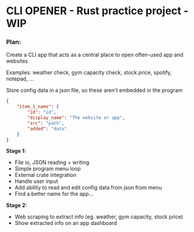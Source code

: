 # CLI OPENER - Rust practice project - WIP

### Plan:

Create a CLI app that acts as a central place to open often-used app and websites

Examples: weather check, gym capacity check, stock price, spotify, notepad, ...

Store config data in a json file, so these aren't embedded in the program

```JSON
{
	"item_1_name": {
		"id": "id",
		"display_name": "The website or app",
		"src": "path",
		"added": "date"
	}
}
```

**Stage 1:**

- File io, JSON reading + writing
- Simple program menu loop
- External crate integration
- Handle user input
- Add ability to read and edit config data from json from menu
- Find a better name for the app...

**Stage 2:**

- Web scraping to extract info (eg. weather, gym capacity, stock price)
- Show extracted info on an app dashboard
